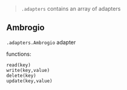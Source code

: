 

<!-- Start lib/adapters.js -->

> `.adapters` contains an array of adapters

## Ambrogio

`.adapters.Ambrogio` adapter 

functions:

    read(key)
    write(key,value) 
    delete(key)
    update(key,value)

<!-- End lib/adapters.js -->

